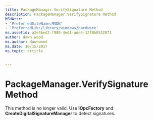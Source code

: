 ```yaml
---
title: PackageManager.VerifySignature Method
description: PackageManager.VerifySignature Method
MSHAttr:
- 'PreferredSiteName:MSDN'
- 'PreferredLib:/library/windows/hardware'
ms.assetid: a2e4bed2-f989-4ed1-ade4-12f0b8532871
author: dawn.wood
ms.author: dawnwood
ms.date: 10/15/2017
ms.topic: article


---
```


# PackageManager.VerifySignature Method


This method is no longer valid. Use **IOpcFactory** and **CreateDigitalSignatureManager** to detect signatures.

 

 






